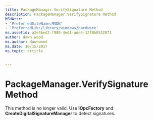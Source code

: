 ```yaml
---
title: PackageManager.VerifySignature Method
description: PackageManager.VerifySignature Method
MSHAttr:
- 'PreferredSiteName:MSDN'
- 'PreferredLib:/library/windows/hardware'
ms.assetid: a2e4bed2-f989-4ed1-ade4-12f0b8532871
author: dawn.wood
ms.author: dawnwood
ms.date: 10/15/2017
ms.topic: article


---
```


# PackageManager.VerifySignature Method


This method is no longer valid. Use **IOpcFactory** and **CreateDigitalSignatureManager** to detect signatures.

 

 






